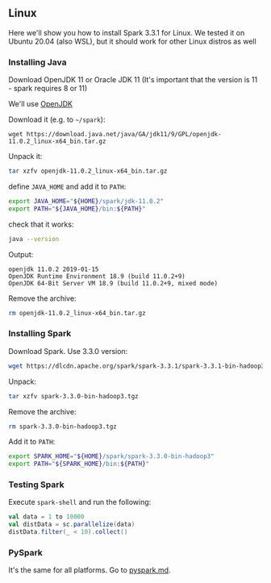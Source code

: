 
## Linux

Here we'll show you how to install Spark 3.3.1 for Linux.
We tested it on Ubuntu 20.04 (also WSL), but it should work
for other Linux distros as well


### Installing Java

Download OpenJDK 11 or Oracle JDK 11 (It's important that the version is 11 - spark requires 8 or 11)

We'll use [OpenJDK](https://jdk.java.net/archive/)

Download it (e.g. to `~/spark`):

```
wget https://download.java.net/java/GA/jdk11/9/GPL/openjdk-11.0.2_linux-x64_bin.tar.gz
```

Unpack it:

```bash
tar xzfv openjdk-11.0.2_linux-x64_bin.tar.gz
```

define `JAVA_HOME` and add it to `PATH`:

```bash
export JAVA_HOME="${HOME}/spark/jdk-11.0.2"
export PATH="${JAVA_HOME}/bin:${PATH}"
```

check that it works:

```bash
java --version
```

Output:

```
openjdk 11.0.2 2019-01-15
OpenJDK Runtime Environment 18.9 (build 11.0.2+9)
OpenJDK 64-Bit Server VM 18.9 (build 11.0.2+9, mixed mode)
```

Remove the archive:

```bash
rm openjdk-11.0.2_linux-x64_bin.tar.gz
```

### Installing Spark

Download Spark. Use 3.3.0 version:

```bash
wget https://dlcdn.apache.org/spark/spark-3.3.1/spark-3.3.1-bin-hadoop3.tgz
```

Unpack:

```bash
tar xzfv spark-3.3.0-bin-hadoop3.tgz
```

Remove the archive:

```bash
rm spark-3.3.0-bin-hadoop3.tgz
```

Add it to `PATH`:

```bash
export SPARK_HOME="${HOME}/spark/spark-3.3.0-bin-hadoop3"
export PATH="${SPARK_HOME}/bin:${PATH}"
```

### Testing Spark

Execute `spark-shell` and run the following:

```scala
val data = 1 to 10000
val distData = sc.parallelize(data)
distData.filter(_ < 10).collect()
```

### PySpark

It's the same for all platforms. Go to [pyspark.md](pyspark.md). 
